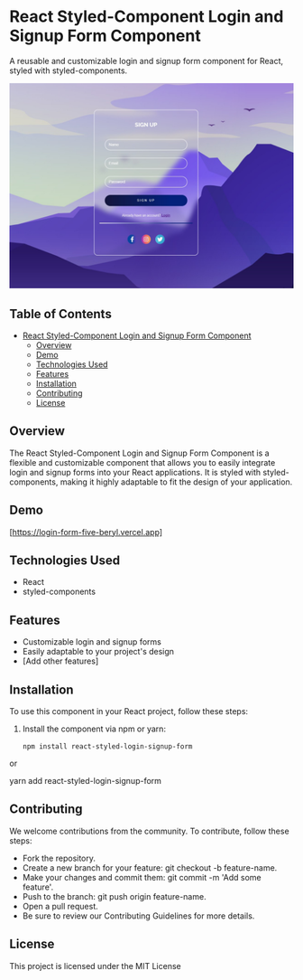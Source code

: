 # React Styled-Component Login and Signup Form Component

A reusable and customizable login and signup form component for React, styled with styled-components.

![preview img](/preview.jpeg)

## Table of Contents

- [React Styled-Component Login and Signup Form Component](#react-styled-component-login-and-signup-form-component)
  - [Overview](#overview)
  - [Demo](#demo)
  - [Technologies Used](#technologies-used)
  - [Features](#features)
  - [Installation](#installation)
  - [Contributing](#contributing)
  - [License](#license)

## Overview

The React Styled-Component Login and Signup Form Component is a flexible and customizable component that allows you to easily integrate login and signup forms into your React applications. It is styled with styled-components, making it highly adaptable to fit the design of your application.

## Demo

[https://login-form-five-beryl.vercel.app]

## Technologies Used

- React
- styled-components

## Features

- Customizable login and signup forms
- Easily adaptable to your project's design
- [Add other features]

## Installation

To use this component in your React project, follow these steps:

1. Install the component via npm or yarn:

   ```shell
   npm install react-styled-login-signup-form

 or

   yarn add react-styled-login-signup-form


## Contributing

We welcome contributions from the community. To contribute, follow these steps:

- Fork the repository.
- Create a new branch for your feature: git checkout -b feature-name.
- Make your changes and commit them: git commit -m 'Add some feature'.
- Push to the branch: git push origin feature-name.
- Open a pull request.
- Be sure to review our Contributing Guidelines for more details.

## License

This project is licensed under the MIT License